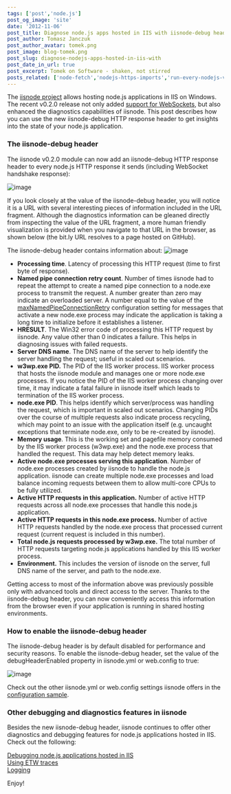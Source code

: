 ```yaml
---
tags: ['post','node.js']
post_og_image: 'site'
date: '2012-11-06'  
post_title: Diagnose node.js apps hosted in IIS with iisnode-debug header
post_author: Tomasz Janczuk
post_author_avatar: tomek.png
post_image: blog-tomek.png
post_slug: diagnose-nodejs-apps-hosted-in-iis-with
post_date_in_url: true
post_excerpt: Tomek on Software - shaken, not stirred
posts_related: ['node-fetch','nodejs-https-imports','run-every-nodejs-version-in-lambda']
---
```





The [iisnode project](https://github.com/tjanczuk/iisnode) allows hosting node.js applications in IIS on Windows. The recent v0.2.0 release not only added [support for WebSockets](http://tomasz.janczuk.org/2012/11/how-to-use-websockets-with-nodejs-apps.html), but also enhanced the diagnostics capabilities of iisnode. This post describes how you can use the new iisnode-debug HTTP response header to get insights into the state of your node.js application.  

### The iisnode-debug header  

The iisnode v0.2.0 module can now add an iisnode-debug HTTP response header to every node.js HTTP response it sends (including WebSocket handshake response):  

 ![image](http://lh4.ggpht.com/-6LdagTwQdFE/UJnjjmXUS1I/AAAAAAAACw8/Io-VGUbkrSg/image_thumb%25255B12%25255D.png?imgmax=800)  

If you look closely at the value of the iisnode-debug header, you will notice it is a URL with several interesting pieces of information included in the URL fragment. Although the diagnostics information can be gleaned directly from inspecting the value of the URL fragment, a more human friendly visualization is provided when you navigate to that URL in the browser, as shown below (the bit.ly URL resolves to a page hosted on GitHub).   

The iisnode-debug header contains information about:  ![image](http://lh3.ggpht.com/-NIfXLME_WDI/UJnjkisLbLI/AAAAAAAACxM/r9e-y9ydNTU/image_thumb%25255B15%25255D.png?imgmax=800)   

* **Processing time**. Latency of processing this HTTP request (time to first byte of response).  
* **Named pipe connection retry count**. Number of times iisnode had to repeat the attempt to create a named pipe connection to a node.exe process to transmit the request. A number greater than zero may indicate an overloaded server. A number equal to the value of the [maxNamedPipeConnectionRetry](https://github.com/tjanczuk/iisnode/blob/master/src/samples/configuration/iisnode.yml#L31-34) configuration setting for messages that activate a new node.exe process may indicate the application is taking a long time to initialize before it establishes a listener.  
* **HRESULT**. The Win32 error code of processing this HTTP request by iisnode. Any value other than 0 indicates a failure. This helps in diagnosing issues with failed requests.  
* **Server DNS name**. The DNS name of the server to help identify the server handling the request; useful in scaled out scenarios.  
* **w3wp.exe PID.** The PID of the IIS worker process. IIS worker process that hosts the iisnode module and manages one or more node.exe processes. If you notice the PID of the IIS worker process changing over time, it may indicate a fatal failure in iisnode itself which leads to termination of the IIS worker process.  
* **node.exe PID**. This helps identify which server/process was handling the request, which is important in scaled out scenarios. Changing PIDs over the course of multiple requests also indicate process recycling, which may point to an issue with the application itself (e.g. uncaught exceptions that terminate node.exe, only to be re-created by iisnode).  
* **Memory usage**. This is the working set and pagefile memory consumed by the IIS worker process (w3wp.exe) and the node.exe process that handled the request. This data may help detect memory leaks.  
* **Active node.exe processes serving this application**. Number of node.exe processes created by iisnode to handle the node.js application. iisnode can create multiple node.exe processes and load balance incoming requests between them to allow multi-core CPUs to be fully utilized.  
* **Active HTTP requests in this application.** Number of active HTTP requests across all node.exe processes that handle this node.js application.  
* **Active HTTP requests in this node.exe process.** Number of active HTTP requests handled by the node.exe process that processed current request (current request is included in this number).  
* **Total node.js requests processed by w3wp.exe.** The total number of HTTP requests targeting node.js applications handled by this IIS worker process.  
* **Environment.** This includes the version of iisnode on the server, full DNS name of the server, and path to the node.exe.  
  

Getting access to most of the information above was previously possible only with advanced tools and direct access to the server. Thanks to the iisnode-debug header, you can now conveniently access this information from the browser even if your application is running in shared hosting environments.   

### How to enable the iisnode-debug header  

The iisnode-debug header is by default disabled for performance and security reasons. To enable the iisnode-debug header, set the value of the debugHeaderEnabled property in iisnode.yml or web.config to true:  

 ![image](http://lh3.ggpht.com/-OWva0MUzZbY/UJnjlbg48GI/AAAAAAAACxc/-htzI5QkKak/image_thumb%25255B22%25255D.png?imgmax=800)   

Check out the other iisnode.yml or web.config settings iisnode offers in the [configuration sample](https://github.com/tjanczuk/iisnode/tree/master/src/samples/configuration).   

### Other debugging and diagnostics features in iisnode  

  

Besides the new iisnode-debug header, iisnode continues to offer other diagnostics and debugging features for node.js applications hosted in IIS. Check out the following:  

[Debugging node.js applications hosted in IIS](http://tomasz.janczuk.org/2011/11/debug-nodejs-applications-on-windows.html)      
[Using ETW traces](http://tomasz.janczuk.org/2011/09/using-event-tracing-for-windows-to.html)      
[Logging](http://tomasz.janczuk.org/2011/08/hosting-nodejs-applications-in-iis-on.html)  

Enjoy!  

